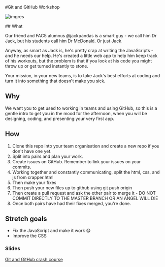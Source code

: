 #Git and GitHub Workshop

![imgres](https://cloud.githubusercontent.com/assets/2573931/15968910/93a9fd2e-2f25-11e6-9d6f-8c114ca97437.png)

## What

Our friend and FAC5 alumnus @jackpandas is a smart guy - we call him Dr Jack, but his students call him Dr McDonald. Or just Jack.

Anyway, as smart as Jack is, he's pretty crap at writing the JavaScripts - and he needs our help. He's created a little web app to help him keep track of his workouts, but the problem is that if you look at his code you might throw up or get turned instantly to stone.

Your mission, in your new teams, is to take Jack's best efforts at coding and turn it into something that doesn't make you sick.

## Why

We want you to get used to working in teams and using GitHub, so this is a gentle intro to get you in the mood for the afternoon, when you will be designing, coding, and presenting your very first app.

## How

1. Clone this repo into your team organisation and create a new repo if you don't have one yet.
2. Split into pairs and plan your work.
3. Create issues on GitHub. Remember to link your issues on your commits.
4. Working together and constantly communicating, split the html, css, and js from crapper.html
6. Then make your fixes
7. Then push your new files up to github using git push origin <branchName>
8. Then create a pull request and ask the other pair to merge it - DO NOT COMMIT DIRECTLY TO THE MASTER BRANCH OR AN ANGEL WILL DIE
9. Once both pairs have had their fixes merged, you're done.

## Stretch goals
+ Fix the JavaScript and make it work :yum:
+ Improve the CSS

### Slides
[Git and GitHub crash course](http://www.slideshare.net/MireiaSangalo/git-and-github-crash-course)
